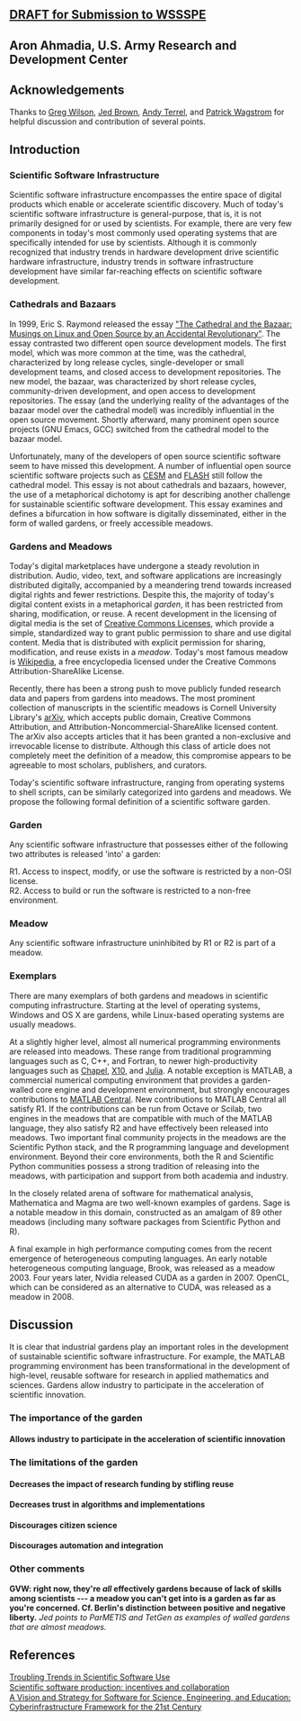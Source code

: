 ## [DRAFT for Submission to WSSSPE](http://wssspe.researchcomputing.org.uk )
## Aron Ahmadia, U.S. Army Research and Development Center

## Acknowledgements

Thanks to [Greg Wilson](http://third-bit.com/), [Jed Brown](http://59a2.org/research/), [Andy Terrel](http://andy.terrel.us/vita/), and [Patrick Wagstrom](http://academic.patrick.wagstrom.net/) for helpful discussion and contribution of several points.

## Introduction 

### Scientific Software Infrastructure

Scientific software infrastructure encompasses the entire space of digital products which enable or accelerate scientific discovery.  Much of today's scientific software infrastructure is general-purpose, that is, it is not primarily designed for or used by scientists.  For example, there are very few components in today's most commonly used operating systems that are specifically intended for use by scientists.  Although it is commonly recognized that industry trends in hardware development drive scientific hardware infrastructure, industry trends in software infrastructure development have similar far-reaching effects on scientific software development.

### Cathedrals and Bazaars

In 1999, Eric S. Raymond released the essay ["The Cathedral and the Bazaar: Musings on Linux and Open Source by an Accidental Revolutionary"](http://www.catb.org/esr/writings/homesteading/).  The essay contrasted two different open source development models.  The first model, which was more common at the time, was the cathedral, characterized by long release cycles, single-developer or small development teams, and closed access to development repositories.  The new model, the bazaar, was characterized by short release cycles, community-driven development, and open access to development repositories.  The essay (and the underlying reality of the advantages of the bazaar model over the cathedral model) was incredibly influential in the open source movement.  Shortly afterward, many prominent open source projects (GNU Emacs, GCC)  switched from the cathedral model to the bazaar model.

Unfortunately, many of the developers of open source scientific software seem to have missed this development.  A number of influential open source scientific software projects such as [CESM](http://www.cesm.ucar.edu/working_groups/Software/secp/repo/) and [FLASH](http://flash.uchicago.edu/site/flashcode/) still follow the cathedral model.  This essay is not about cathedrals and bazaars, however, the use of a metaphorical dichotomy is apt for describing another challenge for sustainable scientific software development.  This essay examines and defines a bifurcation in how software is digitally disseminated, either in the form of walled gardens, or freely accessible meadows.

### Gardens and Meadows

Today's digital marketplaces have undergone a steady revolution in distribution.  Audio, video, text, and software applications are increasingly distributed digitally, accompanied by a meandering trend towards increased digital rights and fewer restrictions.  Despite this, the majority of today's digital content exists in a metaphorical *garden*, it has been restricted from sharing, modification, or reuse.  A recent development in the licensing of digital media is the set of [Creative Commons Licenses](http://creativecommons.org/about), which provide a simple, standardized way to grant public permission to share and use digital content.  Media that is distributed with explicit permission for sharing, modification, and reuse exists in a *meadow*.  Today's most famous meadow is [Wikipedia](http://www.wikipedia.org/), a free encyclopedia licensed under the Creative Commons Attribution-ShareAlike License.  

Recently, there has been a strong push to move publicly funded research data and papers from gardens into meadows.  The most prominent collection of manuscripts in the scientific meadows is Cornell University Library's [arXiv](http://arxiv.org/), which accepts public domain, Creative Commons Attribution, and Attribution-Noncommercial-ShareAlike licensed content.  The arXiv also accepts articles that it has been granted a non-exclusive and irrevocable license to distribute.  Although this class of article does not completely meet the definition of a meadow, this compromise appears to be agreeable to most scholars, publishers, and curators.

Today's scientific software infrastructure, ranging from operating systems to shell scripts, can be similarly categorized into gardens and meadows.  We propose the following formal definition of a scientific software garden.  

### Garden

Any scientific software infrastructure that possesses either of the following two attributes is released 'into' a garden:

R1.  Access to inspect, modify, or use the software is restricted by a non-OSI license.  
R2.  Access to build or run the software is restricted to a non-free environment.  

### Meadow

Any scientific software infrastructure uninhibited by R1 or R2 is part of a meadow.

### Exemplars

There are many exemplars of both gardens and meadows in scientific computing infrastructure.  Starting at the level of operating systems, Windows and OS X are gardens, while Linux-based operating systems are usually meadows.  

At a slightly higher level, almost all numerical programming environments are released into meadows.  These range from traditional programming languages such as C, C++, and Fortran, to newer high-productivity languages such as [Chapel](http://chapel.cray.com/download.html), [X10](http://x10-lang.org/x10-development/building-x10-from-source.html), and [Julia](http://julialang.org/).  A notable exception is MATLAB, a commercial numerical computing environment that provides a garden-walled core engine and development environment, but strongly encourages contributions to [MATLAB Central](http://www.mathworks.com/matlabcentral/FX_transition_faq.html).  New contributions to MATLAB Central all satisfy R1.  If the contributions can be run from Octave or Scilab, two engines in the meadows that are compatible with much of the MATLAB language, they also satisfy R2 and have effectively been released into meadows. Two important final community projects in the meadows are the Scientific Python stack, and the R programming language and development environment.  Beyond their core environments, both the R and Scientific Python communities possess a strong tradition of releasing into the meadows, with participation and support from both academia and industry.

In the closely related arena of software for mathematical analysis, Mathematica and Magma are two well-known examples of gardens.  Sage is a notable meadow in this domain, constructed as an amalgam of 89 other meadows (including many software packages from Scientific Python and R).

A final example in high performance computing comes from the recent emergence of heterogeneous computing languages.  An early notable heterogeneous computing language, Brook, was released as a meadow 2003.  Four years later, Nvidia released CUDA as a garden in 2007.  OpenCL, which can be considered as an alternative to CUDA, was released as a meadow in 2008.

## Discussion

It is clear that industrial gardens play an important roles in the development of sustainable scientific software infrastructure.  For example, the MATLAB programming environment has been transformational in the development of high-level, reusable software for research in applied mathematics and sciences.  Gardens allow industry to participate in the acceleration of scientific innovation.

### The importance of the garden

#### Allows industry to participate in the acceleration of scientific innovation

### The limitations of the garden

#### Decreases the impact of research funding by stifling reuse
#### Decreases trust in algorithms and implementations
#### Discourages citizen science
#### Discourages automation and integration 

### Other comments

**GVW: right now, they're *all* effectively gardens because of lack of skills among scientists --- a meadow you can't get into is a garden as far as you're concerned.  Cf. Berlin's distinction between positive and negative liberty.**
*Jed points to ParMETIS and TetGen as examples of walled gardens that are almost meadows.*



## References

[Troubling Trends in Scientific Software Use](http://www.sciencemag.org/content/340/6134/814)  
[Scientiﬁc software production: incentives and
collaboration](http://herbsleb.org/web-pubs/pdfs/howison-scientific-2011.pdf)  
[A Vision and Strategy for Software for Science, Engineering, and Education: Cyberinfrastructure Framework for the 21st Century](http://www.nsf.gov/publications/pub_summ.jsp?ods_key=nsf12113)